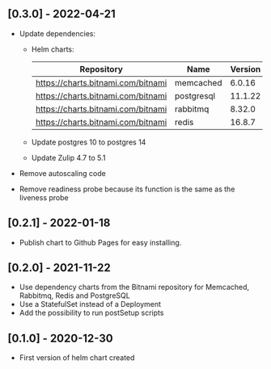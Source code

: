 ## [0.3.0] - 2022-04-21

* Update dependencies:

  * Helm charts:

    | Repository | Name | Version |
    |------------|------|---------|
    | https://charts.bitnami.com/bitnami | memcached | 6.0.16 |
    | https://charts.bitnami.com/bitnami | postgresql | 11.1.22 |
    | https://charts.bitnami.com/bitnami | rabbitmq | 8.32.0 |
    | https://charts.bitnami.com/bitnami | redis | 16.8.7 |

  * Update postgres 10 to postgres 14
  * Update Zulip 4.7 to 5.1
* Remove autoscaling code
* Remove readiness probe because its function is the same as the liveness probe

## [0.2.1] - 2022-01-18

* Publish chart to Github Pages for easy installing.

## [0.2.0] - 2021-11-22

* Use dependency charts from the Bitnami repository for Memcached, Rabbitmq,
  Redis and PostgreSQL
* Use a StatefulSet instead of a Deployment
* Add the possibility to run postSetup scripts

## [0.1.0] - 2020-12-30

* First version of  helm chart created

